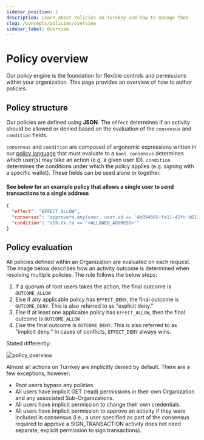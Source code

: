 ```yaml
---
sidebar_position: 1
description: Learn about Policies on Turnkey and how to manage them
slug: /concepts/policies/overview
sidebar_label: Overview
---
```


# Policy overview

Our policy engine is the foundation for flexible controls and permissions within your organization. This page provides an overview of how to author policies.

## Policy structure

Our policies are defined using **JSON**. The `effect` determines if an activity should be allowed or denied based on the evaluation of the `consensus` and `condition` fields.

`consensus` and `condition` are composed of ergonomic expressions written in our [policy language](/concepts/policies/language) that must evaluate to a `bool`. `consensus` determines which user(s) may take an action (e.g. a given user ID). `condition` determines the conditions under which the policy applies (e.g. signing with a specific wallet). These fields can be used alone or together.

#### See below for an example policy that allows a single user to send transactions to a single address

```json JSON
{
  "effect": "EFFECT_ALLOW",
  "consensus": "approvers.any(user, user.id == '4b894565-fa11-42fc-b813-5bf4ea3d53f9')",
  "condition": "eth.tx.to == '<ALLOWED_ADDRESS>'"
}
```

## Policy evaluation

All policies defined within an Organization are evaluated on each request. The image below describes how an activity outcome is determined when resolving multiple policies. The rule follows the below steps:

1. If a quorum of root users takes the action, the final outcome is `OUTCOME_ALLOW`
2. Else if any applicable policy has `EFFECT_DENY`, the final outcome is `OUTCOME_DENY`. This is also referred to as "explicit deny."
3. Else if at least one applicable policy has `EFFECT_ALLOW`, then the final outcome is `OUTCOME_ALLOW`
4. Else the final outcome is `OUTCOME_DENY`. This is also referred to as "implicit deny." In cases of conflicts, `EFFECT_DENY` always wins.

Stated differently:

<p style={{ textAlign: "center" }}>
  <img
    src="/img/diagrams/policy_overview.png"
    alt="policy_overview"
    style={{ width: 500 }}
  />
</p>

Almost all actions on Turnkey are implicitly denied by default. There are a few exceptions, however:

- Root users bypass any policies.
- All users have implicit GET (read) permissions in their own Organization and any associated Sub-Organizations.
- All users have implicit permission to change their own credentials.
- All users have implicit permission to approve an activity if they were included in consensus (i.e., a user specified as part of the consensus required to approve a SIGN_TRANSACTION activity does not need separate, explicit permission to sign transactions).
